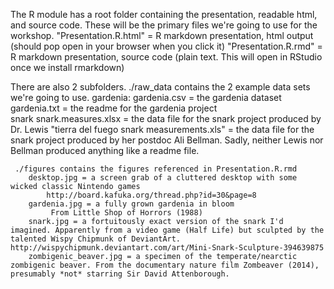 The R module has a root folder containing the presentation, readable html, and source code. These will be the primary files we're going to use for the workshop.
    "Presentation.R.html" = R markdown presentation, html output 
        (should pop open in your browser when you click it)
    "Presentation.R.rmd" = R markdown presentation, source code
        (plain text. This will open in RStudio once we install rmarkdown)
        
There are also 2 subfolders.
    ./raw_data contains the 2 example data sets we're going to use.
         gardenia: 
            gardenia.csv = the gardenia dataset 
            gardenia.txt = the readme for the gardenia project       
         snark
            snark.measures.xlsx = the data file for the snark project produced by Dr. Lewis
            "tierra del fuego snark measurements.xls" = the data file for the snark project produced by her postdoc Ali Bellman. Sadly, neither Lewis nor Bellman produced anything like a readme file.
            
     ./figures contains the figures referenced in Presentation.R.rmd
        desktop.jpg = a screen grab of a cluttered desktop with some wicked classic Nintendo games
            http://board.kafuka.org/thread.php?id=30&page=8
        gardenia.jpg = a fully grown gardenia in bloom
             From Little Shop of Horrors (1988)
        snark.jpg = a fortuitously exact version of the snark I'd imagined. Apparently from a video game (Half Life) but sculpted by the talented Wispy Chipmunk of DeviantArt. http://wispychipmunk.deviantart.com/art/Mini-Snark-Sculpture-394639875     
        zombigenic_beaver.jpg = a specimen of the temperate/nearctic zombigenic beaver. From the documentary nature film Zombeaver (2014), presumably *not* starring Sir David Attenborough.
        
        
